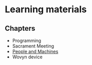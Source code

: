 # Learning materials

## Chapters

* Programming
* Sacrament Meeting
* [People and Machines](PeopleAndMachines.html)
* Wovyn device

